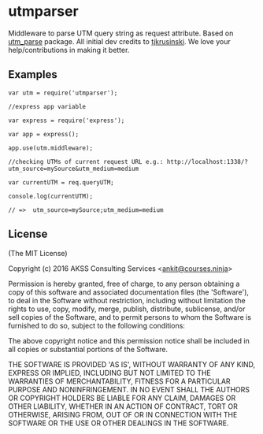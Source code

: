 # utmparser

Middleware to parse UTM query string as request attribute. Based on [utm_parse](https://www.npmjs.com/package/utm_parse) package.
All initial dev credits to [tjkrusinski](https://github.com/tjkrusinski).
We love your help/contributions in making it better.

## Examples

```
var utm = require('utmparser');

//express app variable

var express = require('express');

var app = express();

app.use(utm.middleware);

//checking UTMs of current request URL e.g.: http://localhost:1338/?utm_source=mySource&utm_medium=medium

var currentUTM = req.queryUTM;

console.log(currentUTM);

// =>  utm_source=mySource;utm_medium=medium

```

## License

(The MIT License)

Copyright (c) 2016 AKSS Consulting Services &lt;ankit@courses.ninja&gt;

Permission is hereby granted, free of charge, to any person obtaining
a copy of this software and associated documentation files (the
'Software'), to deal in the Software without restriction, including
without limitation the rights to use, copy, modify, merge, publish,
distribute, sublicense, and/or sell copies of the Software, and to
permit persons to whom the Software is furnished to do so, subject to
the following conditions:

The above copyright notice and this permission notice shall be
included in all copies or substantial portions of the Software.

THE SOFTWARE IS PROVIDED 'AS IS', WITHOUT WARRANTY OF ANY KIND,
EXPRESS OR IMPLIED, INCLUDING BUT NOT LIMITED TO THE WARRANTIES OF
MERCHANTABILITY, FITNESS FOR A PARTICULAR PURPOSE AND NONINFRINGEMENT.
IN NO EVENT SHALL THE AUTHORS OR COPYRIGHT HOLDERS BE LIABLE FOR ANY
CLAIM, DAMAGES OR OTHER LIABILITY, WHETHER IN AN ACTION OF CONTRACT,
TORT OR OTHERWISE, ARISING FROM, OUT OF OR IN CONNECTION WITH THE
SOFTWARE OR THE USE OR OTHER DEALINGS IN THE SOFTWARE.
